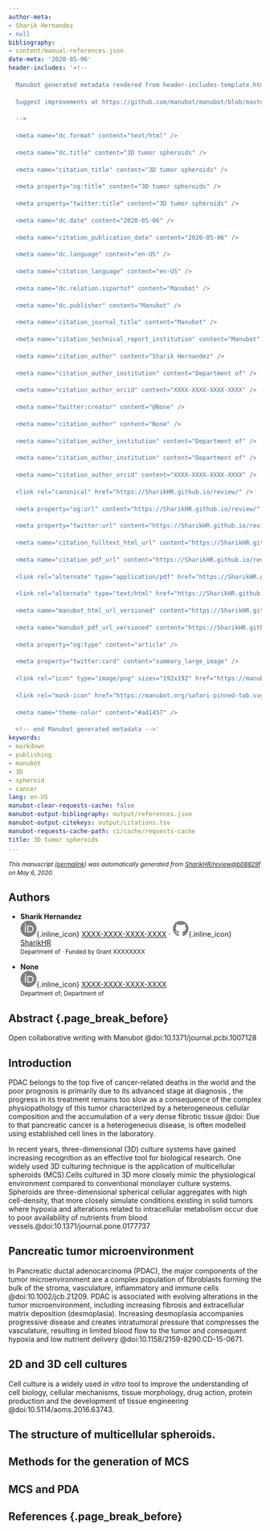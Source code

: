 ```yaml
---
author-meta:
- Sharik Hernandez
- null
bibliography:
- content/manual-references.json
date-meta: '2020-05-06'
header-includes: '<!--

  Manubot generated metadata rendered from header-includes-template.html.

  Suggest improvements at https://github.com/manubot/manubot/blob/master/manubot/process/header-includes-template.html

  -->

  <meta name="dc.format" content="text/html" />

  <meta name="dc.title" content="3D tumor spheroids" />

  <meta name="citation_title" content="3D tumor spheroids" />

  <meta property="og:title" content="3D tumor spheroids" />

  <meta property="twitter:title" content="3D tumor spheroids" />

  <meta name="dc.date" content="2020-05-06" />

  <meta name="citation_publication_date" content="2020-05-06" />

  <meta name="dc.language" content="en-US" />

  <meta name="citation_language" content="en-US" />

  <meta name="dc.relation.ispartof" content="Manubot" />

  <meta name="dc.publisher" content="Manubot" />

  <meta name="citation_journal_title" content="Manubot" />

  <meta name="citation_technical_report_institution" content="Manubot" />

  <meta name="citation_author" content="Sharik Hernandez" />

  <meta name="citation_author_institution" content="Department of" />

  <meta name="citation_author_orcid" content="XXXX-XXXX-XXXX-XXXX" />

  <meta name="twitter:creator" content="@None" />

  <meta name="citation_author" content="None" />

  <meta name="citation_author_institution" content="Department of" />

  <meta name="citation_author_institution" content="Department of" />

  <meta name="citation_author_orcid" content="XXXX-XXXX-XXXX-XXXX" />

  <link rel="canonical" href="https://SharikHR.github.io/review/" />

  <meta property="og:url" content="https://SharikHR.github.io/review/" />

  <meta property="twitter:url" content="https://SharikHR.github.io/review/" />

  <meta name="citation_fulltext_html_url" content="https://SharikHR.github.io/review/" />

  <meta name="citation_pdf_url" content="https://SharikHR.github.io/review/manuscript.pdf" />

  <link rel="alternate" type="application/pdf" href="https://SharikHR.github.io/review/manuscript.pdf" />

  <link rel="alternate" type="text/html" href="https://SharikHR.github.io/review/v/b08829ffdd20c0f20902167caf535f15de5612d9/" />

  <meta name="manubot_html_url_versioned" content="https://SharikHR.github.io/review/v/b08829ffdd20c0f20902167caf535f15de5612d9/" />

  <meta name="manubot_pdf_url_versioned" content="https://SharikHR.github.io/review/v/b08829ffdd20c0f20902167caf535f15de5612d9/manuscript.pdf" />

  <meta property="og:type" content="article" />

  <meta property="twitter:card" content="summary_large_image" />

  <link rel="icon" type="image/png" sizes="192x192" href="https://manubot.org/favicon-192x192.png" />

  <link rel="mask-icon" href="https://manubot.org/safari-pinned-tab.svg" color="#ad1457" />

  <meta name="theme-color" content="#ad1457" />

  <!-- end Manubot generated metadata -->'
keywords:
- markdown
- publishing
- manubot
- 3D
- spheroid
- cancer
lang: en-US
manubot-clear-requests-cache: false
manubot-output-bibliography: output/references.json
manubot-output-citekeys: output/citations.tsv
manubot-requests-cache-path: ci/cache/requests-cache
title: 3D tumor spheroids
...
```







<small><em>
This manuscript
([permalink](https://SharikHR.github.io/review/v/b08829ffdd20c0f20902167caf535f15de5612d9/))
was automatically generated
from [SharikHR/review@b08829f](https://github.com/SharikHR/review/tree/b08829ffdd20c0f20902167caf535f15de5612d9)
on May 6, 2020.
</em></small>

## Authors



+ **Sharik Hernandez**<br>
    ![ORCID icon](images/orcid.svg){.inline_icon}
    [XXXX-XXXX-XXXX-XXXX](https://orcid.org/XXXX-XXXX-XXXX-XXXX)
    · ![GitHub icon](images/github.svg){.inline_icon}
    [SharikHR](https://github.com/SharikHR)<br>
  <small>
     Department of
     · Funded by Grant XXXXXXXX
  </small>

+ **None**<br>
    ![ORCID icon](images/orcid.svg){.inline_icon}
    [XXXX-XXXX-XXXX-XXXX](https://orcid.org/XXXX-XXXX-XXXX-XXXX)<br>
  <small>
     Department of; Department of
  </small>



## Abstract {.page_break_before}

Open collaborative writing with Manubot @doi:10.1371/journal.pcbi.1007128


## Introduction

PDAC belongs to the top five of cancer-related deaths in the world and the poor prognosis is primarily due to its advanced stage at diagnosis , the progress in its treatment remains too slow as a consequence of the complex physiopathology of this tumor characterized by a heterogeneous cellular composition and the accumulation of a very dense fibrotic tissue @doi:
Due to that pancreatic cancer is a heterogeneous disease, is often modelled using established cell lines in the laboratory.

In recent years, three-dimensional (3D) culture systems have gained increasing recognition as an effective tool for biological research. One widely used 3D culturing technique is the application of multicellular spheroids (MCS).Cells cultured in 3D more closely mimic the physiological environment compared to conventional monolayer culture systems.
Spheroids are three-dimensional spherical cellular aggregates with high cell-density, that more closely simulate conditions existing in solid tumors where hypoxia and alterations related to intracellular metabolism occur due to poor availability of nutrients from blood vessels.@doi:10.1371/journal.pone.0177737


## Pancreatic tumor microenvironment

In Pancreatic ductal adenocarcinoma (PDAC), the major components of the tumor microenvironment are a complex population of fibroblasts forming the bulk of the stroma, vasculature, inflammatory and immune cells @doi:10.1002/jcb.21209.
PDAC is associated with evolving alterations in the tumor microenvironment, including increasing fibrosis and extracellular matrix deposition (desmoplasia). Increasing desmoplasia accompanies progressive disease and creates intratumoral pressure that compresses the vasculature, resulting in limited blood flow to the tumor and consequent hypoxia and low nutrient delivery @doi:10.1158/2159-8290.CD-15-0671.


## 2D and 3D cell cultures

Cell culture is a widely used *in vitro* tool to improve the understanding of cell biology, cellular mechanisms, tissue morphology, drug action, protein production and the development of tissue engineering @doi:10.5114/aoms.2016.63743.



## The structure of multicellular spheroids.


## Methods for the generation of MCS


## MCS and PDA


## References {.page_break_before}

<!-- Explicitly insert bibliography here -->
<div id="refs"></div>
